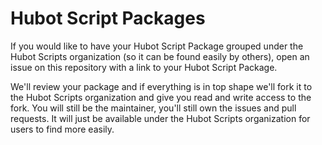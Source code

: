 # Hubot Script Packages

If you would like to have your Hubot Script Package grouped under the
Hubot Scripts organization (so it can be found easily by others), open an issue
on this repository with a link to your Hubot Script Package.

We'll review your package and if everything is in top shape we'll fork it to the
Hubot Scripts organization and give you read and write access to the fork. You
will still be the maintainer, you'll still own the issues and pull requests. It
will just be available under the Hubot Scripts organization for users to find
more easily.
